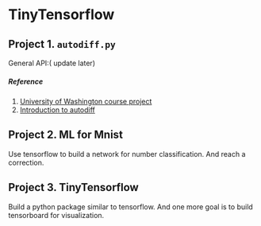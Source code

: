 # TinyTensorflow 
## Project 1. `autodiff.py` 
General API:( update later) 
##### Reference  
1. <a href="http://dlsys.cs.washington.edu/pdf/lecture4.pdf">University of 
Washington course project</a>
2. <a href="https://blog.csdn.net/aws3217150/article/details/70214422">Introduction 
to autodiff</a>
## Project 2. ML for Mnist
Use tensorflow to build a network for number classification.
And reach a correction. 

## Project 3. TinyTensorflow
Build a python package similar to tensorflow. And one more 
goal is to build tensorboard for visualization. 
